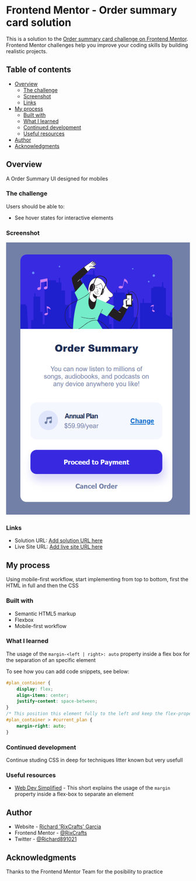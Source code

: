 # Frontend Mentor - Order summary card solution

This is a solution to the [Order summary card challenge on Frontend Mentor](https://www.frontendmentor.io/challenges/order-summary-component-QlPmajDUj). Frontend Mentor challenges help you improve your coding skills by building realistic projects. 

## Table of contents

- [Overview](#overview)
  - [The challenge](#the-challenge)
  - [Screenshot](#screenshot)
  - [Links](#links)
- [My process](#my-process)
  - [Built with](#built-with)
  - [What I learned](#what-i-learned)
  - [Continued development](#continued-development)
  - [Useful resources](#useful-resources)
- [Author](#author)
- [Acknowledgments](#acknowledgments)

## Overview
A Order Summary UI designed for mobiles

### The challenge

Users should be able to:

- See hover states for interactive elements

### Screenshot

![Screenshot of the main UI](./images/Screenshot%20Main.png)

### Links

- Solution URL: [Add solution URL here](https://your-solution-url.com)
- Live Site URL: [Add live site URL here](https://your-live-site-url.com)

## My process
Using mobile-first workflow, start implementing from top to bottom, first the HTML in full and then the CSS

### Built with

- Semantic HTML5 markup
- Flexbox
- Mobile-first workflow

### What I learned

The usage of the ```margin-<left | right>: auto``` property inside a flex box for the separation of an specific element

To see how you can add code snippets, see below:

```css
#plan_container {
    display: flex;
    align-items: center;
    justify-content: space-between;
}
/* This position this element fully to the left and keep the flex-properties for the other elements */
#plan_container > #current_plan {
    margin-right: auto;
}
```

### Continued development

Continue studing CSS in deep for techniques litter known but very usefull

### Useful resources

- [Web Dev Simplified](https://youtube.com/shorts/jlvwSorkdIo?feature=share) - This short explains the usage of the ```margin``` property inside a flex-box to separate an element

## Author

- Website - [Richard 'RixCrafts' Garcia](https://www.your-site.com)
- Frontend Mentor - [@RixCrafts](https://www.frontendmentor.io/profile/RixCrafts)
- Twitter - [@Richard891021](https://twitter.com/Richard891021)

## Acknowledgments

Thanks to the Frontend Mentor Team for the posibility to practice
